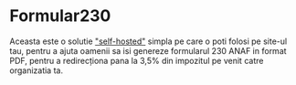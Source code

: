 # Formular230

Aceasta este o solutie ["self-hosted"](https://en.wikipedia.org/wiki/Self-hosting_(web_services)) simpla pe care o poti folosi pe site-ul tau, pentru a ajuta oamenii sa isi genereze formularul 230 ANAF in format PDF, pentru a redirecționa pana la 3,5% din impozitul pe venit catre organizatia ta.
